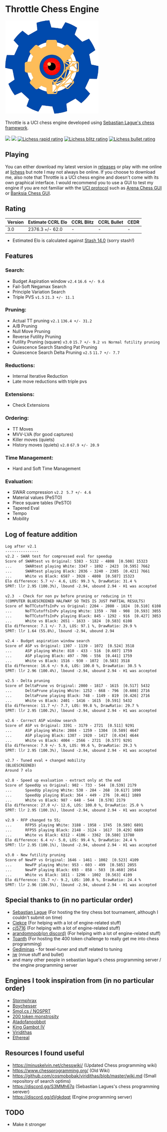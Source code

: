 # Throttle Chess Engine
<img  src="https://github.com/Dragjon/Throttle/blob/main/images/throttle.png" width="300" height="300"></img><br><br>
Throttle is a UCI chess engine developed using [Sebastian Lague's chess framework](https://github.com/SebLague/Chess-Challenge). <br> <br>
![](https://img.shields.io/badge/Version-3.0-green)
![](https://img.shields.io/badge/CCRL_Elo_Estimate-2484-orange)
[![Lichess rapid rating](https://lichess-shield.vercel.app/api?username=Tokenstealer&format=rapid)](https://lichess.org/@/Tokenstealer/perf/rapid)
[![Lichess blitz rating](https://lichess-shield.vercel.app/api?username=Tokenstealer&format=blitz)](https://lichess.org/@/Tokenstealer/perf/blitz)
[![Lichess bullet rating](https://lichess-shield.vercel.app/api?username=Tokenstealer&format=bullet)](https://lichess.org/@/Tokenstealer/perf/bullet)

## Playing
You can either download my latest version in [releases](https://github.com/Dragjon/Throttle/releases) or play with me online at [lichess](https://lichess.org/@/TokenStealer) but note I may not always be online. If you choose to download me, also note that Throttle is a UCI chess engine and doesn't come with its own graphical interface. I would recommend you to use a GUI to test my engine if you are not familiar with the [UCI protocol](https://www.wbec-ridderkerk.nl/html/UCIProtocol.html) such as [Arena Chess GUI](http://www.playwitharena.de/) or [Banksia Chess GUI](https://banksiagui.com/).

## Rating
| Version | Estimate CCRL Elo | CCRL Blitz         | CCRL Bullet         | CEDR         |
|---------|-------------------|--------------------|---------------------|--------------|
| 3.0     | 2376.3 +/- 62.0   | -                  | -                   | -            |
* Estimated Elo is calculated against <a href="https://gitlab.com/mhouppin/stash-bot">Stash 14.0</a> (sorry stash!)

## Features
### Search:
- Budget Aspiration window ```v2.4``` ```16.6 +/- 9.6```
- Fail-Soft Negamax Search
- Principle Variation Search
- Triple PVS ```v1.5``` ```21.3 +/- 11.1```

### Pruning:
- Actual TT pruning ```v2.1``` ```136.4 +/- 31.2```
- A/B Pruning
- Null Move Pruning
- Reverse Futility Pruning
- Futility Pruning (square) ```v3.0``` ```15.7 +/- 9.2 vs Normal futility pruning```
- Quiescence Search Standing Pat Pruning
- Quiescence Search Delta Pruning ```v2.5``` ```11.7 +/- 7.7```

### Reductions:
- Internal Iterative Reduction
- Late move reductions with triple pvs

### Extensions:
- Check Extensions

### Ordering:
- TT Moves
- MVV-LVA (for good captures)
- Killer moves (quiets)
- History moves (quiets) ```v2.0``` ```67.9 +/- 20.9```

### Time Management:
- Hard and Soft Time Management

### Evaluation:
- SWAR compression ```v2.2``` ``` 5.7 +/- 4.6```
- Material values (PeSTO)
- Piece square tables (PeSTO)
- Tapered Eval
- Tempo
- Mobility

## Log of feature addition
```
Log after v2.1
---------------
v2.2 - SWAR test for compressed eval for speedup
Score of SWARtest vs Original: 5383 - 5132 - 4808  [0.508] 15323
...      SWARtest playing White: 3347 - 1892 - 2423  [0.595] 7662
...      SWARtest playing Black: 2036 - 3240 - 2385  [0.421] 7661
...      White vs Black: 6587 - 3928 - 4808  [0.587] 15323
Elo difference: 5.7 +/- 4.6, LOS: 99.3 %, DrawRatio: 31.4 %
SPRT: llr 2.95 (100.3%), lbound -2.94, ubound 2.94 - H1 was accepted

v2.3  - Check for non pv before pruning or reducing in tt
(COMPUTER BLUESCREENED HALFWAY SO THIS IS JUST PARTIAL RESULTS)
Score of NoTTCutoffsInPv vs Original: 2204 - 2080 - 1824  [0.510] 6108
...      NoTTCutoffsInPv playing White: 1359 - 788 - 908  [0.593] 3055
...      NoTTCutoffsInPv playing Black: 845 - 1292 - 916  [0.427] 3053
...      White vs Black: 2651 - 1633 - 1824  [0.583] 6108
Elo difference: 7.1 +/- 7.3, LOS: 97.1 %, DrawRatio: 29.9 %
SPRT: llr 1.64 (55.8%), lbound -2.94, ubound 2.94

v2.4 - Budget aspiration window search
Score of ASP vs Original: 1307 - 1139 - 1072  [0.524] 3518
...      ASP playing White: 810 - 433 - 516  [0.607] 1759
...      ASP playing Black: 497 - 706 - 556  [0.441] 1759
...      White vs Black: 1516 - 930 - 1072  [0.583] 3518
Elo difference: 16.6 +/- 9.6, LOS: 100.0 %, DrawRatio: 30.5 %
SPRT: llr 2.96 (100.4%), lbound -2.94, ubound 2.94 - H1 was accepted

v2.5 - Delta pruning
Score of DeltaPrune vs Original: 2000 - 1817 - 1615  [0.517] 5432
...      DeltaPrune playing White: 1252 - 668 - 796  [0.608] 2716
...      DeltaPrune playing Black: 748 - 1149 - 819  [0.426] 2716
...      White vs Black: 2401 - 1416 - 1615  [0.591] 5432
Elo difference: 11.7 +/- 7.7, LOS: 99.8 %, DrawRatio: 29.7 %
SPRT: llr 2.95 (100.2%), lbound -2.94, ubound 2.94 - H1 was accepted

v2.6 - Correct ASP window search
Score of ASP vs Original: 3391 - 3179 - 2721  [0.511] 9291
...      ASP playing White: 2084 - 1259 - 1304  [0.589] 4647
...      ASP playing Black: 1307 - 1920 - 1417  [0.434] 4644
...      White vs Black: 4004 - 2566 - 2721  [0.577] 9291
Elo difference: 7.9 +/- 5.9, LOS: 99.6 %, DrawRatio: 29.3 %
SPRT: llr 2.95 (100.3%), lbound -2.94, ubound 2.94 - H1 was accepted

v2.7 - Tuned eval + changed mobility
(BLUESCREENED)
Around 7 elo

v2.8 - Speed up evaluation - extract only at the end
Score of SpeedUp vs Original: 902 - 733 - 544  [0.539] 2179
...      SpeedUp playing White: 538 - 284 - 268  [0.617] 1090
...      SpeedUp playing Black: 364 - 449 - 276  [0.461] 1089
...      White vs Black: 987 - 648 - 544  [0.578] 2179
Elo difference: 27.0 +/- 12.6, LOS: 100.0 %, DrawRatio: 25.0 %
SPRT: llr 2.95 (100.1%), lbound -2.94, ubound 2.94 - H1 was accepted

v2.9 - RFP changed to 55;
...      RFP55 playing White: 3188 - 1958 - 1745  [0.589] 6891
...      RFP55 playing Black: 2148 - 3124 - 1617  [0.429] 6889
...      White vs Black: 6312 - 4106 - 3362  [0.580] 13780
Elo difference: 6.4 +/- 5.0, LOS: 99.4 %, DrawRatio: 24.4 %
SPRT: llr 2.95 (100.1%), lbound -2.94, ubound 2.94 - H1 was accepted

v3.0 - New futility pruning
Score of NewFP vs Original: 1646 - 1461 - 1002  [0.523] 4109
...      NewFP playing White: 953 - 603 - 499  [0.585] 2055
...      NewFP playing Black: 693 - 858 - 503  [0.460] 2054
...      White vs Black: 1811 - 1296 - 1002  [0.563] 4109
Elo difference: 15.7 +/- 9.2, LOS: 100.0 %, DrawRatio: 24.4 %
SPRT: llr 2.96 (100.5%), lbound -2.94, ubound 2.94 - H1 was accepted
```

## Special thanks to (in no particular order)
- [Sebastian Lague](https://github.com/SebLague/) (For hosting the tiny chess bot tournament, although I couldn't submit on time)
- [Ciekce](https://github.com/Ciekce) (For helping with a lot of engine-related stuff)
- [cj5716](https://github.com/cj5716) (For helping with a lot of engine-related stuff)
- [arandomnoob(on discord)](https://github.com/mcthouacbb) (For helping with a lot of engine-related stuff)
- [Toanth](https://github.com/toanth/) (For hosting the 400 token challenge to really get me into chess programming)
- [Gediminas](https://github.com/GediminasMasaitis/) - for texel-tuner and stuff related to tuning
- [jw](https://github.com/jw1912) (nnue stuff and bullet)
- and many other people in sebastian lague's chess programming server / the engine programming server

## Engines I took inspiration from (in no particular order)
- [Stormphrax](https://github.com/Ciekce/Stormphrax)
- [Boychesser](https://github.com/analog-hors/Boychesser/)
- [Smol.cs / NOSPRT](https://github.com/cj5716/smol.cs)
- [200 token monstrosity](https://gist.github.com/mcthouacbb/2e87229fc971cd30762d6b481bdaac0b)
- [Atadofanoobbot](https://github.com/mcthouacbb/Chess-Challenge-400/blob/400tokens/Chess-Challenge/src/My%20Bot/AtadOfANoobBot.cs)
- [King Gambot IV](https://github.com/toanth/Chess-Challenge/blob/master/Chess-Challenge/src/My%20Bot/MyBot.cs)
- [Viridithas](https://github.com/cosmobobak/viridithas/)
- [Ethereal](https://github.com/AndyGrant/Ethereal)

## Resources I found useful
- https://minuskelvin.net/chesswiki/ (Updated Chess programming wiki)
- https://www.chessprogramming.org/ (Old Wiki)
- https://github.com/cosmobobak/viridithas/blob/master/wiki.md (Small repository of search optims)
- https://discord.gg/S3MMh67q (Sebastian Lagues's chess programming serever)
- https://discord.gg/dVgkdqqt (Engine programming server)

## TODO
- Make it stronger 
